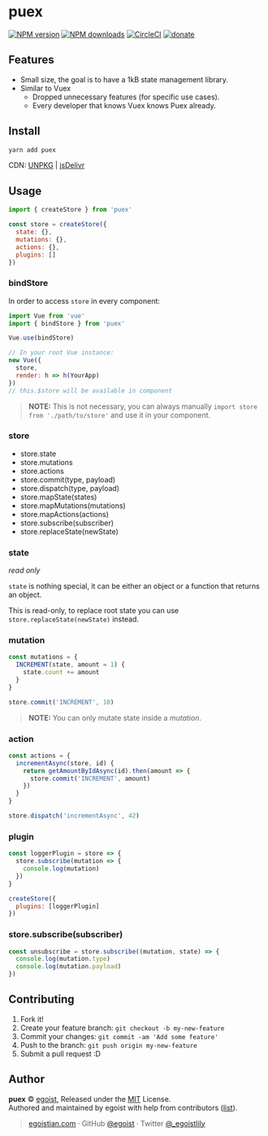 # puex

[![NPM version](https://img.shields.io/npm/v/puex.svg?style=flat)](https://npmjs.com/package/puex) [![NPM downloads](https://img.shields.io/npm/dm/puex.svg?style=flat)](https://npmjs.com/package/puex) [![CircleCI](https://circleci.com/gh/egoist/puex/tree/master.svg?style=shield&circle-token=af0131758916e976003f5e909a703fe6821d3124)](https://circleci.com/gh/egoist/puex/tree/master)  [![donate](https://img.shields.io/badge/$-donate-ff69b4.svg?maxAge=2592000&style=flat)](https://github.com/egoist/donate)

## Features

- Small size, the goal is to have a 1kB state management library.
- Similar to Vuex
  - Dropped unnecessary features (for specific use cases).
  - Every developer that knows Vuex knows Puex already.

## Install

```bash
yarn add puex
```

CDN: [UNPKG](https://unpkg.com/puex/dist/) | [jsDelivr](https://cdn.jsdelivr.net/npm/puex/dist/)

## Usage

```js
import { createStore } from 'puex'

const store = createStore({
  state: {},
  mutations: {},
  actions: {},
  plugins: []
})
```

### bindStore

In order to access `store` in every component:

```js
import Vue from 'vue'
import { bindStore } from 'puex'

Vue.use(bindStore)

// In your root Vue instance:
new Vue({
  store,
  render: h => h(YourApp)
})
// this.$store will be available in component
```

> **NOTE:** This is not necessary, you can always manually `import store from './path/to/store'` and use it in your component.

### store

- store.state
- store.mutations
- store.actions
- store.commit(type, payload)
- store.dispatch(type, payload)
- store.mapState(states)
- store.mapMutations(mutations)
- store.mapActions(actions)
- store.subscribe(subscriber)
- store.replaceState(newState)

### state

*read only*

`state` is nothing special, it can be either an object or a function that returns an object.

This is read-only, to replace root state you can use `store.replaceState(newState)` instead.

### mutation

```js
const mutations = {
  INCREMENT(state, amount = 1) {
    state.count += amount
  }
}

store.commit('INCREMENT', 10)
```

> **NOTE:** You can only mutate state inside a *mutation*.

### action

```js
const actions = {
  incrementAsync(store, id) {
    return getAmountByIdAsync(id).then(amount => {
      store.commit('INCREMENT', amount)
    })
  }
}

store.dispatch('incrementAsync', 42)
```

### plugin

```js
const loggerPlugin = store => {
  store.subscribe(mutation => {
    console.log(mutation)
  })
}

createStore({
  plugins: [loggerPlugin]
})
```

### store.subscribe(subscriber)

```js
const unsubscribe = store.subscribe((mutation, state) => {
  console.log(mutation.type)
  console.log(mutation.payload)
})
```

## Contributing

1. Fork it!
2. Create your feature branch: `git checkout -b my-new-feature`
3. Commit your changes: `git commit -am 'Add some feature'`
4. Push to the branch: `git push origin my-new-feature`
5. Submit a pull request :D


## Author

**puex** © [egoist](https://github.com/egoist), Released under the [MIT](./LICENSE) License.<br>
Authored and maintained by egoist with help from contributors ([list](https://github.com/egoist/puex/contributors)).

> [egoistian.com](https://egoistian.com) · GitHub [@egoist](https://github.com/egoist) · Twitter [@_egoistlily](https://twitter.com/_egoistlily)
